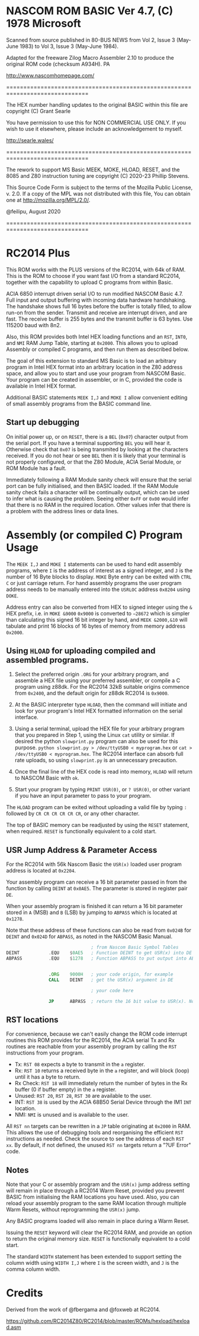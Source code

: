
# NASCOM ROM BASIC Ver 4.7, (C) 1978 Microsoft

Scanned from source published in 80-BUS NEWS from Vol 2, Issue 3 (May-June 1983) to Vol 3, Issue 3 (May-June 1984).

Adapted for the freeware Zilog Macro Assembler 2.10 to produce the original ROM code (checksum A934H). PA

http://www.nascomhomepage.com/

==============================================================================

The HEX number handling updates to the original BASIC within this file are copyright (C) Grant Searle

You have permission to use this for NON COMMERCIAL USE ONLY.
If you wish to use it elsewhere, please include an acknowledgement to myself.

http://searle.wales/

==============================================================================

The rework to support MS Basic MEEK, MOKE, HLOAD, RESET, and the 8085 and Z80 instruction tuning are copyright (C) 2020-23 Phillip Stevens.


This Source Code Form is subject to the terms of the Mozilla Public License, v. 2.0. If a copy of the MPL was not distributed with this file, You can obtain one at http://mozilla.org/MPL/2.0/.

@feilipu, August 2020

==============================================================================

# RC2014 Plus

This ROM works with the PLUS versions of the RC2014, with 64k of RAM. This is the ROM to choose if you want fast I/O from a standard RC2014, together with the capability to upload C programs from within Basic.

ACIA 6850 interrupt driven serial I/O to run modified NASCOM Basic 4.7. Full input and output buffering with incoming data hardware handshaking. The handshake shows full 16 bytes before the buffer is totally filled, to allow run-on from the sender. Transmit and receive are interrupt driven, and are fast. The receive buffer is 255 bytes and the transmit buffer is 63 bytes. Use 115200 baud with 8n2.

Also, this ROM provides both Intel HEX loading functions and an `RST`, `INT0`, and `NMI` RAM Jump Table, starting at `0x2000`. This allows you to upload Assembly or compiled C programs, and then run them as described below.

The goal of this extension to standard MS Basic is to load an arbitrary program in Intel HEX format into an arbitrary location in the Z80 address space, and allow you to start and use your program from NASCOM Basic. Your program can be created in assembler, or in C, provided the code is available in Intel HEX format.

Additional BASIC statements `MEEK I,J` and `MOKE I` allow convenient editing of small assembly programs from the BASIC command line.

## Start up debugging

On initial power up, or on `RESET`, there is a `BEL` (`0x07`) character output from the serial port. If you have a terminal supporting `BEL` you will hear it. Otherwise check that `0x07` is being transmited by looking at the characters received. If you do not hear or see `BEL` then it is likely that your terminal is not properly configured, or that the Z80 Module, ACIA Serial Module, or ROM Module has a fault.

Immediately following a RAM Module sanity check will ensure that the serial port can be fully initialised, and then BASIC loaded. If the RAM Module sanity check fails a character will be continually output, which can be used to infer what is causing the problem. Seeing either `0xFF` or `0x00` would infer that there is no RAM in the required location. Other values infer that there is a problem with the address lines or data lines.

# Assembly (or compiled C) Program Usage

The `MEEK I,J` and `MOKE I` statements can be used to hand edit assembly programs, where `I` is the address of interest as a signed integer, and `J` is the number of 16 Byte blocks to display. `MOKE` Byte entry can be exited with `CTRL C` or just carriage return. For hand assembly programs the user program address needs to be manually entered into the `USRLOC` address `0x8204` using `DOKE`.

Address entry can also be converted from HEX to signed integer using the `&` HEX prefix, i.e. in `MOKE &9000` `0x9000` is converted to `−28672` which is simpler than calculating this signed 16 bit integer by hand, and `MEEK &2000,&10` will tabulate and print 16 blocks of 16 bytes of memory from memory address `0x2000`.

## Using `HLOAD` for uploading compiled and assembled programs.

1. Select the preferred origin `.ORG` for your arbitrary program, and assemble a HEX file using your preferred assembler, or compile a C program using z88dk. For the RC2014 32kB suitable origins commence from `0x2400`, and the default origin for z88dk RC2014 is `0x9000`.

2. At the BASIC interpreter type `HLOAD`, then the command will initiate and look for your program's Intel HEX formatted information on the serial interface.

3. Using a serial terminal, upload the HEX file for your arbitrary program that you prepared in Step 1, using the Linux `cat` utility or similar. If desired the python `slowprint.py` program can also be used for this purpose. `python slowprint.py > /dev/ttyUSB0 < myprogram.hex` or `cat > /dev/ttyUSB0 < myprogram.hex`. The RC2014 interface can absorb full rate uploads, so using `slowprint.py` is an unnecessary precaution.

4. Once the final line of the HEX code is read into memory, `HLOAD` will return to NASCOM Basic with `ok`.

5. Start your program by typing `PRINT USR(0)`, or `? USR(0)`, or other variant if you have an input parameter to pass to your program.

The `HLOAD` program can be exited without uploading a valid file by typing `:` followed by `CR CR CR CR CR CR`, or any other character.

The top of BASIC memory can be readjusted by using the `RESET` statement, when required. `RESET` is functionally equivalent to a cold start.

## USR Jump Address & Parameter Access

For the RC2014 with 56k Nascom Basic the `USR(x)` loaded user program address is located at `0x2204`.

Your assembly program can receive a 16 bit parameter passed in from the function by calling `DEINT` at `0x0AE5`. The parameter is stored in register pair `DE`.

When your assembly program is finished it can return a 16 bit parameter stored in `A` (MSB) and `B` (LSB) by jumping to `ABPASS` which is located at `0x1278`.

Note that these address of these functions can also be read from `0x024B` for `DEINT` and `0x024D` for `ABPASS`, as noted in the NASCOM Basic Manual.

``` asm
                                ; from Nascom Basic Symbol Tables
DEINT           .EQU    $0AE5   ; Function DEINT to get USR(x) into DE registers
ABPASS          .EQU    $1278   ; Function ABPASS to put output into AB register for return


                .ORG    9000H   ; your code origin, for example
                CALL    DEINT   ; get the USR(x) argument in DE

                                ; your code here

                JP      ABPASS  ; return the 16 bit value to USR(x). Note JP not CALL
```

## RST locations

For convenience, because we can't easily change the ROM code interrupt routines this ROM provides for the RC2014, the ACIA serial Tx and Rx routines are reachable from your assembly program by calling the `RST` instructions from your program.

* Tx: `RST 08` expects a byte to transmit in the `a` register.
* Rx: `RST 10` returns a received byte in the `a` register, and will block (loop) until it has a byte to return.
* Rx Check: `RST 18` will immediately return the number of bytes in the Rx buffer (0 if buffer empty) in the `a` register.
* Unused: `RST 20`, `RST 28`, `RST 30` are available to the user.
* INT: `RST 38` is used by the ACIA 68B50 Serial Device through the IM1 `INT` location.
* NMI: `NMI` is unused and is available to the user.

All `RST nn` targets can be rewritten in a `JP` table originating at `0x2000` in RAM. This allows the use of debugging tools and reorganising the efficient `RST` instructions as needed. Check the source to see the address of each `RST xx`. By default, if not defined, the unused `RST nn` targets return a "?UF Error" code.

## Notes

Note that your C or assembly program and the `USR(x)` jump address setting will remain in place through a RC2014 Warm Reset, provided you prevent BASIC from initialising the RAM locations you have used. Also, you can reload your assembly program to the same RAM location through multiple Warm Resets, without reprogramming the `USR(x)` jump.

Any BASIC programs loaded will also remain in place during a Warm Reset.

Issuing the `RESET` keyword will clear the RC2014 RAM, and provide an option to return the original memory size. `RESET` is functionally equivalent to a cold start.

The standard `WIDTH` statement has been extended to support setting the column width using `WIDTH I,J` where `I` is the screen width, and `J` is the comma column width.

# Credits

Derived from the work of @fbergama and @foxweb at RC2014.

https://github.com/RC2014Z80/RC2014/blob/master/ROMs/hexload/hexload.asm
